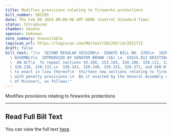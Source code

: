 ```yaml
---
title: Modifies provisions relating to fireworks protections
bill_number: SB1395
date: Thu Feb 08 2024 00:00:00 GMT-0600 (Central Standard Time)
status: Introduced
chamber: Senate
sponsor: Unknown
vote_summary: Unavailable
legiscan_url: https://legiscan.com/MO/text/SB1395/id/2921715
draft: false
bill_text: "|\n  SECOND REGULAR SESSION\n  SENATE BILL NO. 1395\n  102ND GENERA L\
  \ ASSEMBLY\n  INTRODUCED BY SENATOR BROWN (16).\n  5551S.01I KRISTINA MARTIN, Secretary\n\
  \  AN ACT\n  To repeal sections 49.266, 253.195, 320.106, 320.111, 320.116, 320.121,\
  \ 320.126, 320.131,\n  320.141, 320.146, 320.151, 320.371, and 568.070, RSMo, and\
  \ to enact in lieu thereof\n  thirteen new sections relating to fireworks protections,\
  \ with penalty provisions.\n  Be it enacted by the General Assembly of the State\
  \ of Missouri, as follows:"
---
```

Modifies provisions relating to fireworks protections

---

## Read Full Bill Text

You can view the full text [here](https://legiscan.com/MO/text/SB1395/id/2921715).
